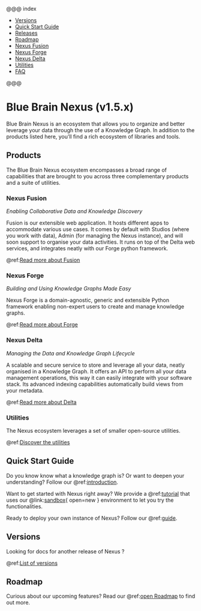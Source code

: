 @@@ index

- [Versions](versions.md)
- [Quick Start Guide](getting-started/index.md)
- [Releases](releases/index.md)
- [Roadmap](roadmap.md)
- [Nexus Fusion](fusion/index.md)
- [Nexus Forge](forge.md)
- [Nexus Delta](delta/index.md)
- [Utilities](utilities/index.md)
- [FAQ](faq.md)

@@@

# Blue Brain Nexus (v1.5.x)

Blue Brain Nexus is an ecosystem that allows you to organize and better leverage your data through the use of a 
Knowledge Graph. In addition to the products listed here, you’ll find a rich ecosystem of libraries and tools.

## Products

The Blue Brain Nexus ecosystem encompasses a broad range of capabilities that are brought to you across three 
complementary products and a suite of utilities.

### Nexus Fusion

*Enabling Collaborative Data and Knowledge Discovery*

Fusion is our extensible web application. It hosts different apps to accommodate various use cases. It comes by default 
with Studios (where you work with data), Admin (for managing the Nexus instance), and will soon support 
to organise your data activities. It runs on top of the Delta web services, and integrates neatly with our Forge python 
framework.

@ref:[Read more about Fusion](fusion/index.md)

### Nexus Forge

*Building and Using Knowledge Graphs Made Easy*

Nexus Forge is a domain-agnostic, generic and extensible Python framework enabling non-expert users to create and manage 
knowledge graphs.

@ref:[Read more about Forge](forge.md)


### Nexus Delta

*Managing the Data and Knowledge Graph Lifecycle*

A scalable and secure service to store and leverage all your data, neatly organised in a Knowledge Graph. It offers an 
API to perform all your data management operations, this way it can easily integrate with your software stack. Its 
advanced indexing capabilities automatically build views from your metadata.

@ref:[Read more about Delta](delta/index.md)

### Utilities

The Nexus ecosystem leverages a set of smaller open-source utilities.

@ref:[Discover the utilities](utilities/index.md)

## Quick Start Guide

Do you know know what a knowledge graph is? Or want to deepen your understanding? Follow our 
@ref:[introduction](getting-started/understanding-knowledge-graphs.md).

Want to get started with Nexus right away? We provide a @ref:[tutorial](getting-started/try-nexus.md) that uses our 
@link:[sandbox](https://sandbox.bluebrainnexus.io/){ open=new } environment to let you try the functionalities.

Ready to deploy your own instance of Nexus? Follow our @ref:[guide](getting-started/running-nexus/index.md).

## Versions

Looking for docs for another release of Nexus ?

@ref:[List of versions](versions.md)

## Roadmap

Curious about our upcoming features? Read our @ref:[open Roadmap](roadmap.md) to find out more.
